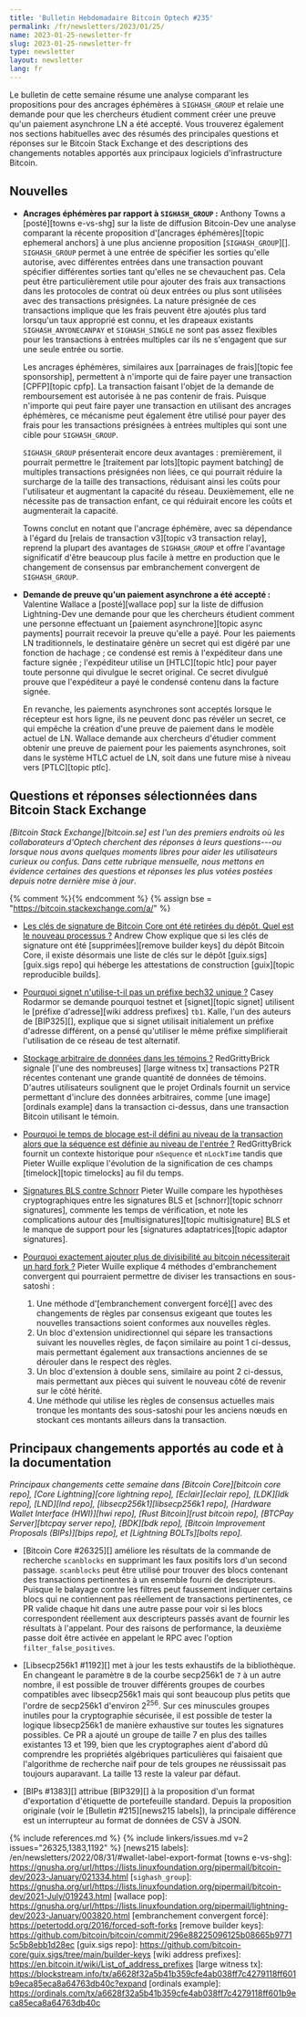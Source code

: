 ```yaml
---
title: 'Bulletin Hebdomadaire Bitcoin Optech #235'
permalink: /fr/newsletters/2023/01/25/
name: 2023-01-25-newsletter-fr
slug: 2023-01-25-newsletter-fr
type: newsletter
layout: newsletter
lang: fr
---
```

Le bulletin de cette semaine résume une analyse comparant les propositions
pour des ancrages éphémères à `SIGHASH_GROUP` et relaie une demande pour
que les chercheurs étudient comment créer une preuve qu'un paiement
asynchrone LN a été accepté. Vous trouverez également nos sections
habituelles avec des résumés des principales questions et réponses
sur le Bitcoin Stack Exchange et des descriptions des changements
notables apportés aux principaux logiciels d'infrastructure Bitcoin.

## Nouvelles

- **Ancrages éphémères par rapport à `SIGHASH_GROUP` :** Anthony Towns
  a [posté][towns e-vs-shg] sur la liste de diffusion Bitcoin-Dev une
  analyse comparant la récente proposition d'[ancrages éphémères][topic
  ephemeral anchors] à une plus ancienne proposition [`SIGHASH_GROUP`][].
  `SIGHASH_GROUP` permet à une entrée de spécifier les sorties qu'elle
  autorise, avec différentes entrées dans une transaction pouvant spécifier
  différentes sorties tant qu'elles ne se chevauchent pas. Cela peut
  être particulièrement utile pour ajouter des frais aux transactions
  dans les protocoles de contrat où deux entrées ou plus sont utilisées
  avec des transactions présignées. La nature présignée de ces transactions
  implique que les frais peuvent être ajoutés plus tard lorsqu'un taux
  approprié est connu, et les drapeaux existants `SIGHASH_ANYONECANPAY`
  et `SIGHASH_SINGLE` ne sont pas assez flexibles pour les transactions
  à entrées multiples car ils ne s'engagent que sur une seule entrée
  ou sortie.

  Les ancrages éphémères, similaires aux [parrainages de frais][topic
  fee sponsorship], permettent à n'importe qui de faire payer une
  transaction [CPFP][topic cpfp]. La transaction faisant l'objet
  de la demande de remboursement est autorisée à ne pas contenir
  de frais. Puisque n'importe qui peut faire payer une transaction
  en utilisant des ancrages éphémères, ce mécanisme peut également
  être utilisé pour payer des frais pour les transactions présignées
  à entrées multiples qui sont une cible pour `SIGHASH_GROUP`.

  `SIGHASH_GROUP` présenterait encore deux avantages : premièrement,
  il pourrait permettre le [traitement par lots][topic payment batching]
  de multiples transactions présignées non liées, ce qui pourrait
  réduire la surcharge de la taille des transactions, réduisant ainsi
  les coûts pour l'utilisateur et augmentant la capacité du réseau.
  Deuxièmement, elle ne nécessite pas de transaction enfant, ce qui
  réduirait encore les coûts et augmenterait la capacité.

  Towns conclut en notant que l'ancrage éphémère, avec sa dépendance
  à l'égard du [relais de transaction v3][topic v3 transaction relay],
  reprend la plupart des avantages de `SIGHASH_GROUP` et offre l'avantage
  significatif d'être beaucoup plus facile à mettre en production que
  le changement de consensus par embranchement convergent de `SIGHASH_GROUP`.

- **Demande de preuve qu'un paiement asynchrone a été accepté :** Valentine
  Wallace a [posté][wallace pop] sur la liste de diffusion Lightning-Dev une
  demande pour que les chercheurs étudient comment une personne effectuant
  un [paiement asynchrone][topic async payments] pourrait recevoir la preuve
  qu'elle a payé. Pour les paiements LN traditionnels, le destinataire génère
  un secret qui est digéré par une fonction de hachage ; ce condensé est
  remis à l'expéditeur dans une facture signée ; l'expéditeur utilise un
  [HTLC][topic htlc] pour payer toute personne qui divulgue le secret original.
  Ce secret divulgué prouve que l'expéditeur a payé le condensé contenu
  dans la facture signée.

  En revanche, les paiements asynchrones sont acceptés lorsque le récepteur
  est hors ligne, ils ne peuvent donc pas révéler un secret, ce qui empêche
  la création d'une preuve de paiement dans le modèle actuel de LN. Wallace
  demande aux chercheurs d'étudier comment obtenir une preuve de paiement
  pour les paiements asynchrones, soit dans le système HTLC actuel de LN,
  soit dans une future mise à niveau vers [PTLC][topic ptlc].

## Questions et réponses sélectionnées dans Bitcoin Stack Exchange

*[Bitcoin Stack Exchange][bitcoin.se] est l'un des premiers endroits où les
collaborateurs d'Optech cherchent des réponses à leurs questions---ou lorsque
nous avons quelques moments libres pour aider les utilisateurs curieux ou confus.
Dans cette rubrique mensuelle, nous mettons en évidence certaines des questions
et réponses les plus votées postées depuis notre dernière mise à jour*.

{% comment %}<!-- https://bitcoin.stackexchange.com/search?tab=votes&q=created%3a1m..%20is%3aanswer -->{% endcomment %}
{% assign bse = "https://bitcoin.stackexchange.com/a/" %}

- [Les clés de signature de Bitcoin Core ont été retirées du dépôt. Quel est le nouveau processus ?]({{bse}}116649)
  Andrew Chow explique que si les clés de signature ont été [supprimées][remove builder keys]
  du dépôt Bitcoin Core, il existe désormais une liste de clés sur le dépôt [guix.sigs][guix.sigs
  repo] qui héberge les attestations de construction [guix][topic reproducible builds].

- [Pourquoi signet n'utilise-t-il pas un préfixe bech32 unique ?]({{bse}}116630)
  Casey Rodarmor se demande pourquoi testnet et [signet][topic signet] utilisent le
  [préfixe d'adresse][wiki address prefixes] `tb1`. Kalle, l'un des auteurs de [BIP325][],
  explique que si signet utilisait initialement un préfixe d'adresse différent, on a pensé
  qu'utiliser le même préfixe simplifierait l'utilisation de ce réseau de test alternatif.

- [Stockage arbitraire de données dans les témoins ?]({{bse}}116875)
  RedGrittyBrick signale [l'une des nombreuses] [large witness tx] transactions P2TR récentes
  contenant une grande quantité de données de témoins. D'autres utilisateurs soulignent que le
  projet Ordinals fournit un service permettant d'inclure des données arbitraires, comme [une
  image][ordinals example] dans la transaction ci-dessus, dans une transaction Bitcoin
  utilisant le témoin.

- [Pourquoi le temps de blocage est-il défini au niveau de la transaction alors que la séquence est définie au niveau de l'entrée ?]({{bse}}116706)
  RedGrittyBrick fournit un contexte historique pour `nSequence` et `nLockTime` tandis que Pieter Wuille
  explique l'évolution de la signification de ces champs [timelock][topic timelocks] au fil du temps.

- [Signatures BLS contre Schnorr]({{bse}}116551)
  Pieter Wuille compare les hypothèses cryptographiques entre les signatures BLS et
  [schnorr][topic schnorr signatures], commente les temps de vérification, et note
  les complications autour des [multisignatures][topic multisignature] BLS et le
  manque de support pour les [signatures adaptatrices][topic adaptor signatures].

- [Pourquoi exactement ajouter plus de divisibilité au bitcoin nécessiterait un hard fork ?]({{bse}}116584)
  Pieter Wuille explique 4 méthodes d'embranchement convergent qui pourraient permettre
  de diviser les transactions en sous-satoshi :

  1. Une méthode d'[embranchement convergent forcé][] avec des changements de règles
     par consensus exigeant que toutes les nouvelles transactions soient conformes aux nouvelles règles.
  2. Un bloc d'extension unidirectionnel qui sépare les transactions suivant
     les nouvelles règles, de façon similaire au point 1 ci-dessus, mais permettant
     également aux transactions anciennes de se dérouler dans le respect des règles.
  3. Un bloc d'extension à double sens, similaire au point 2 ci-dessus, mais permettant
     aux pièces qui suivent le nouveau côté de revenir sur le côté hérité.
  4. Une méthode qui utilise les règles de consensus actuelles mais tronque
     les montants des sous-satoshi pour les anciens nœuds en stockant ces
     montants ailleurs dans la transaction.

## Principaux changements apportés au code et à la documentation

*Principaux changements cette semaine dans [Bitcoin Core][bitcoin core repo], [Core
Lightning][core lightning repo], [Eclair][eclair repo], [LDK][ldk repo],
[LND][lnd repo], [libsecp256k1][libsecp256k1 repo], [Hardware Wallet
Interface (HWI)][hwi repo], [Rust Bitcoin][rust bitcoin repo], [BTCPay
Server][btcpay server repo], [BDK][bdk repo], [Bitcoin Improvement
Proposals (BIPs)][bips repo], et [Lightning BOLTs][bolts repo].*

- [Bitcoin Core #26325][] améliore les résultats de la commande de
  recherche `scanblocks` en supprimant les faux positifs lors d'un
  second passage. `scanblocks` peut être utilisé pour trouver des
  blocs contenant des transactions pertinentes à un ensemble fourni
  de descripteurs. Puisque le balayage contre les filtres peut
  faussement indiquer certains blocs qui ne contiennent pas réellement
  de transactions pertinentes, ce PR valide chaque hit dans une autre
  passe pour voir si les blocs correspondent réellement aux descripteurs
  passés avant de fournir les résultats à l'appelant. Pour des raisons
  de performance, la deuxième passe doit être activée en appelant
  le RPC avec l'option `filter_false_positives`.

- [Libsecp256k1 #1192][] met à jour les tests exhaustifs de la bibliothèque.
  En changeant le paramètre `B` de la courbe secp256k1 de `7` à un autre nombre,
  il est possible de trouver différents groupes de courbes compatibles avec
  libsecp256k1 mais qui sont beaucoup plus petits que l'ordre de secp256k1
  d'environ 2<sup>256</sup >. Sur ces minuscules groupes inutiles pour la
  cryptographie sécurisée, il est possible de tester la logique libsecp256k1
  de manière exhaustive sur toutes les signatures possibles. Ce PR a ajouté
  un groupe de taille 7 en plus des tailles existantes 13 et 199, bien que
  les cryptographes aient d'abord dû comprendre les propriétés algébriques
  particulières qui faisaient que l'algorithme de recherche naïf pour de
  tels groupes ne réussissait pas toujours auparavant. La taille 13 reste
  la valeur par défaut.

- [BIPs #1383][] attribue [BIP329][] à la proposition d'un format d'exportation
  d'étiquette de portefeuille standard. Depuis la proposition originale (voir le
  [Bulletin #215][news215 labels]), la principale différence est un interrupteur
  au format de données de CSV à JSON.

{% include references.md %}
{% include linkers/issues.md v=2 issues="26325,1383,1192" %}
[news215 labels]: /en/newsletters/2022/08/31/#wallet-label-export-format
[towns e-vs-shg]: https://gnusha.org/url/https://lists.linuxfoundation.org/pipermail/bitcoin-dev/2023-January/021334.html
[`sighash_group`]: https://gnusha.org/url/https://lists.linuxfoundation.org/pipermail/bitcoin-dev/2021-July/019243.html
[wallace pop]: https://gnusha.org/url/https://lists.linuxfoundation.org/pipermail/lightning-dev/2023-January/003820.html
[embranchement convergent forcé]: https://petertodd.org/2016/forced-soft-forks
[remove builder keys]: https://github.com/bitcoin/bitcoin/commit/296e88225096125b08665b97715c5b8ebb1d28ec
[guix.sigs repo]: https://github.com/bitcoin-core/guix.sigs/tree/main/builder-keys
[wiki address prefixes]: https://en.bitcoin.it/wiki/List_of_address_prefixes
[large witness tx]: https://blockstream.info/tx/a6628f32a5b41b359cfe4ab038ff7c4279118ff601b9eca85eca8a64763db40c?expand
[ordinals example]: https://ordinals.com/tx/a6628f32a5b41b359cfe4ab038ff7c4279118ff601b9eca85eca8a64763db40c
